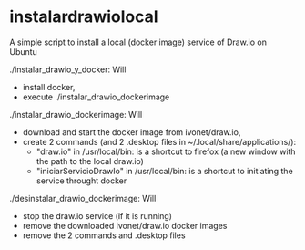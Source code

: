 # instalardrawiolocal
A simple script to install a local (docker image) service of Draw.io on Ubuntu

./instalar_drawio_y_docker: Will 
 - install docker, 
 - execute ./instalar_drawio_dockerimage

./instalar_drawio_dockerimage: Will
 - download and start the docker image from ivonet/draw.io, 
 - create 2 commands (and 2 .desktop files in ~/.local/share/applications/):
   - "draw.io" in /usr/local/bin: is a shortcut to firefox (a new window with the path to the local draw.io)
   - "iniciarServicioDrawIo" in /usr/local/bin: is a shortcut to initiating the service throught docker
   
./desinstalar_drawio_dockerimage: Will
 - stop the draw.io service (if it is running)
 - remove the downloaded ivonet/draw.io docker images
 - remove the 2 commands and .desktop files
